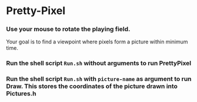 # Pretty-Pixel
### Use your mouse to rotate the playing field. 
Your goal is to find a viewpoint where pixels form a picture within minimum time.

### Run the shell script `Run.sh` without arguments to run PrettyPixel

### Run the shell script `Run.sh` with `picture-name` as argument to run Draw. This stores the coordinates of the picture drawn into Pictures.h